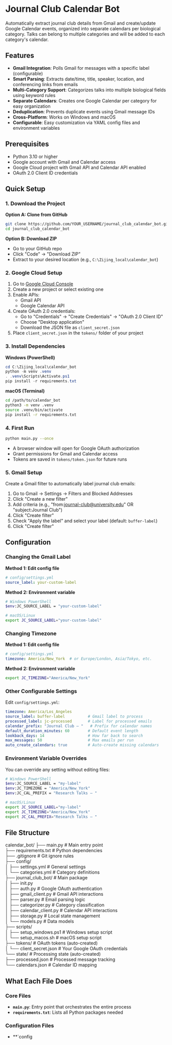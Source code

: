 # Journal Club Calendar Bot

Automatically extract journal club details from Gmail and create/update Google Calendar events, organized into separate calendars per biological category. Talks can belong to multiple categories and will be added to each category's calendar.

## Features

- **Gmail Integration**: Polls Gmail for messages with a specific label (configurable)
- **Smart Parsing**: Extracts date/time, title, speaker, location, and conferencing links from emails
- **Multi-Category Support**: Categorizes talks into multiple biological fields using keyword rules
- **Separate Calendars**: Creates one Google Calendar per category for easy organization
- **Deduplication**: Prevents duplicate events using Gmail message IDs
- **Cross-Platform**: Works on Windows and macOS
- **Configurable**: Easy customization via YAML config files and environment variables

## Prerequisites

- Python 3.10 or higher
- Google account with Gmail and Calendar access
- Google Cloud project with Gmail API and Calendar API enabled
- OAuth 2.0 Client ID credentials

## Quick Setup

### 1. Download the Project

**Option A: Clone from GitHub**
```bash
git clone https://github.com/YOUR_USERNAME/journal_club_calendar_bot.git
cd journal_club_calendar_bot
```

**Option B: Download ZIP**
- Go to your GitHub repo
- Click "Code" → "Download ZIP"
- Extract to your desired location (e.g., `C:\Zijing_local\calendar_bot`)

### 2. Google Cloud Setup

1. Go to [Google Cloud Console](https://console.cloud.google.com/)
2. Create a new project or select existing one
3. Enable APIs:
   - Gmail API
   - Google Calendar API
4. Create OAuth 2.0 credentials:
   - Go to "Credentials" → "Create Credentials" → "OAuth 2.0 Client ID"
   - Choose "Desktop application"
   - Download the JSON file as `client_secret.json`
5. Place `client_secret.json` in the `tokens/` folder of your project

### 3. Install Dependencies

**Windows (PowerShell)**
```powershell
cd C:\Zijing_local\calendar_bot
python -m venv .venv
. .venv\Scripts\Activate.ps1
pip install -r requirements.txt
```

**macOS (Terminal)**
```bash
cd /path/to/calendar_bot
python3 -m venv .venv
source .venv/bin/activate
pip install -r requirements.txt
```

### 4. First Run

```bash
python main.py --once
```

- A browser window will open for Google OAuth authorization
- Grant permissions for Gmail and Calendar access
- Tokens are saved in `tokens/token.json` for future runs

### 5. Gmail Setup

Create a Gmail filter to automatically label journal club emails:
1. Go to Gmail → Settings → Filters and Blocked Addresses
2. Click "Create a new filter"
3. Add criteria (e.g., "from:journal-club@university.edu" OR "subject:Journal Club")
4. Click "Create filter"
5. Check "Apply the label" and select your label (default: `buffer-label`)
6. Click "Create filter"

## Configuration

### Changing the Gmail Label

**Method 1: Edit config file**
```yaml
# config/settings.yml
source_label: your-custom-label
```

**Method 2: Environment variable**
```bash
# Windows PowerShell
$env:JC_SOURCE_LABEL = "your-custom-label"

# macOS/Linux
export JC_SOURCE_LABEL="your-custom-label"
```

### Changing Timezone

**Method 1: Edit config file**
```yaml
# config/settings.yml
timezone: America/New_York  # or Europe/London, Asia/Tokyo, etc.
```

**Method 2: Environment variable**
```bash
export JC_TIMEZONE="America/New_York"
```

### Other Configurable Settings

Edit `config/settings.yml`:
```yaml
timezone: America/Los_Angeles
source_label: buffer-label          # Gmail label to process
processed_label: jc-processed       # Label for processed emails
calendar_prefix: "Journal Club – "   # Prefix for calendar names
default_duration_minutes: 60        # Default event length
lookback_days: 14                   # How far back to search
max_messages: 50                    # Max emails per run
auto_create_calendars: true         # Auto-create missing calendars
```

### Environment Variable Overrides

You can override any setting without editing files:
```bash
# Windows PowerShell
$env:JC_SOURCE_LABEL = "my-label"
$env:JC_TIMEZONE = "America/New_York"
$env:JC_CAL_PREFIX = "Research Talks – "

# macOS/Linux
export JC_SOURCE_LABEL="my-label"
export JC_TIMEZONE="America/New_York"
export JC_CAL_PREFIX="Research Talks – "
```

## File Structure
calendar_bot/
├── main.py # Main entry point  
├── requirements.txt # Python dependencies  
├── .gitignore # Git ignore rules  
├── config/  
│ ├── settings.yml # General settings  
│ └── categories.yml # Category definitions  
├── journal_club_bot/ # Main package  
│ ├── init.py  
│ ├── auth.py # Google OAuth authentication  
│ ├── gmail_client.py # Gmail API interactions  
│ ├── parser.py # Email parsing logic  
│ ├── categorizer.py # Category classification  
│ ├── calendar_client.py # Calendar API interactions  
│ ├── storage.py # Local state management  
│ └── models.py # Data models  
├── scripts/  
│ ├── setup_windows.ps1 # Windows setup script  
│ └── setup_macos.sh # macOS setup script  
├── tokens/ # OAuth tokens (auto-created)  
│ └── client_secret.json # Your Google OAuth credentials  
└── state/ # Processing state (auto-created)  
├── processed.json # Processed message tracking  
└── calendars.json # Calendar ID mapping  

## What Each File Does

### Core Files
- **`main.py`**: Entry point that orchestrates the entire process
- **`requirements.txt`**: Lists all Python packages needed

### Configuration Files
- **`config
